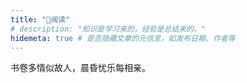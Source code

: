```yaml
---
title: "📕阅读"
# description: "知识是学习来的，经验是总结来的。"
hidemeta: true # 是否隐藏文章的元信息，如发布日期、作者等
---
```


书卷多情似故人，晨昏忧乐每相亲。
<!--\more--> 
